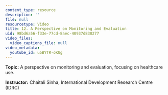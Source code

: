 ```yaml
---
content_type: resource
description: ''
file: null
resourcetype: Video
title: 12. A Perspective on Monitoring and Evaluation
uid: 98bd6a56-f33e-77cd-8aec-40937d830277
video_files:
  video_captions_file: null
video_metadata:
  youtube_id: u5BYTR-oKUg
---
```


**Topic:** A perspective on monitoring and evaluation, focusing on healthcare use.

**Instructor:** Chaitali Sinha, International Development Research Centre (IDRC)